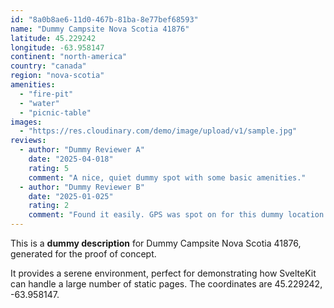 ```yaml
---
id: "8a0b8ae6-11d0-467b-81ba-8e77bef68593"
name: "Dummy Campsite Nova Scotia 41876"
latitude: 45.229242
longitude: -63.958147
continent: "north-america"
country: "canada"
region: "nova-scotia"
amenities:
  - "fire-pit"
  - "water"
  - "picnic-table"
images:
  - "https://res.cloudinary.com/demo/image/upload/v1/sample.jpg"
reviews:
  - author: "Dummy Reviewer A"
    date: "2025-04-018"
    rating: 5
    comment: "A nice, quiet dummy spot with some basic amenities."
  - author: "Dummy Reviewer B"
    date: "2025-01-025"
    rating: 2
    comment: "Found it easily. GPS was spot on for this dummy location."
---
```


This is a **dummy description** for Dummy Campsite Nova Scotia 41876, generated for the proof of concept.

It provides a serene environment, perfect for demonstrating how SvelteKit can handle a large number of static pages. The coordinates are 45.229242, -63.958147.
